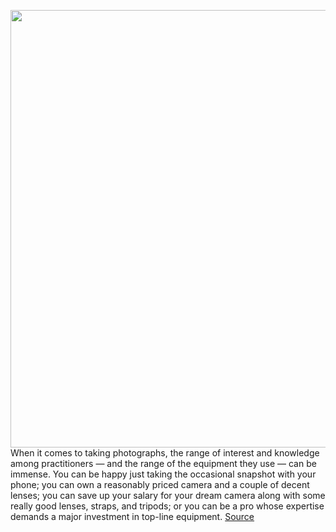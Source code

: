<img src='https://cdn.vox-cdn.com/thumbor/_gGlrv16rNNME3j6F9voT0fWOiE=/0x0:2040x1360/1200x800/filters:focal(857x517:1183x843)/cdn.vox-cdn.com/uploads/chorus_image/image/70983524/bfarsace_290921_4781_01994.0.jpg' width='700px' /><br/>
When it comes to taking photographs, the range of interest and knowledge among practitioners — and the range of the equipment they use — can be immense. You can be happy just taking the occasional snapshot with your phone; you can own a reasonably priced camera and a couple of decent lenses; you can save up your salary for your dream camera along with some really good lenses, straps, and tripods; or you can be a pro whose expertise demands a major investment in top-line equipment.
<a href='https://www.theverge.com/23165796/cameras-photography-favorites-sony-fuji'> Source <a/>